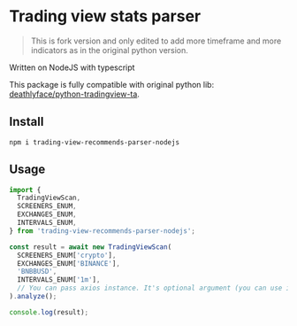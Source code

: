 # Trading view stats parser

> This is fork version and only edited to add more timeframe and more indicators as in the original python version.


Written on NodeJS with typescript

This package is fully compatible with original python lib: [deathlyface/python-tradingview-ta](https://github.com/deathlyface/python-tradingview-ta).

## Install

```
npm i trading-view-recommends-parser-nodejs
```

## Usage

```typescript
import {
  TradingViewScan,
  SCREENERS_ENUM,
  EXCHANGES_ENUM,
  INTERVALS_ENUM,
} from 'trading-view-recommends-parser-nodejs';

const result = await new TradingViewScan(
  SCREENERS_ENUM['crypto'],
  EXCHANGES_ENUM['BINANCE'],
  'BNBBUSD',
  INTERVALS_ENUM['1m'],
  // You can pass axios instance. It's optional argument (you can use it for pass custom headers or proxy)
).analyze();

console.log(result);
```
